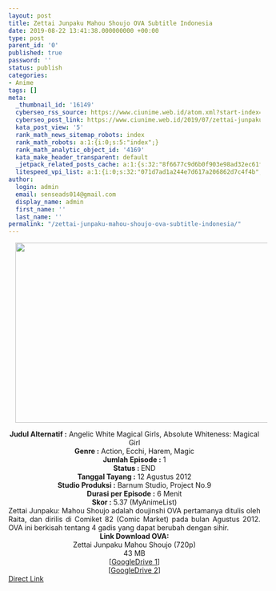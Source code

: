 ```yaml
---
layout: post
title: Zettai Junpaku Mahou Shoujo OVA Subtitle Indonesia
date: 2019-08-22 13:41:38.000000000 +00:00
type: post
parent_id: '0'
published: true
password: ''
status: publish
categories:
- Anime
tags: []
meta:
  _thumbnail_id: '16149'
  cyberseo_rss_source: https://www.ciunime.web.id/atom.xml?start-index=3601&max-results=150
  cyberseo_post_link: https://www.ciunime.web.id/2019/07/zettai-junpaku-mahou-shoujo-ova.html
  kata_post_view: '5'
  rank_math_news_sitemap_robots: index
  rank_math_robots: a:1:{i:0;s:5:"index";}
  rank_math_analytic_object_id: '4169'
  kata_make_header_transparent: default
  _jetpack_related_posts_cache: a:1:{s:32:"8f6677c9d6b0f903e98ad32ec61f8deb";a:2:{s:7:"expires";i:1663215753;s:7:"payload";a:0:{}}}
  litespeed_vpi_list: a:1:{i:0;s:32:"071d7ad1a244e7d617a206862d7c4f4b";}
author:
  login: admin
  email: senseads014@gmail.com
  display_name: admin
  first_name: ''
  last_name: ''
permalink: "/zettai-junpaku-mahou-shoujo-ova-subtitle-indonesia/"
---
```

<div class="separator" style="clear: both; text-align: center;"><a href="https://1.bp.blogspot.com/-r_xhY9sI-8g/XTmM9qJMEfI/AAAAAAAAcpI/QvFwgAXDot8jYSmwBNccRiakvHkCsxioQCLcBGAs/s1600/Zettai%2BJunpaku%2BMahou%2BShoujo.jpg" imageanchor="1" style="margin-left: 1em; margin-right: 1em;"><img border="0" data-original-height="720" data-original-width="1280" height="360" src="{{ site.baseurl }}/assets/2019/08/Zettai%2BJunpaku%2BMahou%2BShoujo.jpg" width="640" /></a></div>
<p>
<div style="text-align: center;"><b>Judul</b><b><b> Alternatif </b>:</b> Angelic White Magical Girls, Absolute Whiteness: Magical Girl</div>
<div style="text-align: center;"><b><b>Genre :</b></b> Action, Ecchi, Harem, Magic</div>
<div style="text-align: center;"><b>Jumlah Episode :</b> 1<br /><b>Status :&nbsp;</b>END<br /><b>Tanggal Tayang :</b> 12 Agustus 2012<br /><b>Studio Produksi :</b> Barnum Studio, Project No.9<br /><b>Durasi per Episode :</b> 6 Menit</div>
<div style="text-align: center;"><b>Skor :</b> 5.37 (MyAnimeList)</div>
<div style="text-align: center;"></div>
<div style="text-align: justify;"><span class="isi">Zettai Junpaku: Mahou Shoujo adalah doujinshi OVA pertamanya ditulis oleh Raita, dan dirilis di Comiket 82 (Comic Market) pada bulan Agustus 2012. OVA ini berkisah tentang 4 gadis yang dapat berubah dengan sihir.</span></div>
<div style="text-align: justify;"></div>
<div style="text-align: justify;"></div>
<div style="text-align: center;"><b>Link Download OVA:</b></div>
<div style="text-align: center;">Zettai Junpaku Mahou Shoujo (720p)</div>
<div style="text-align: center;">
<div style="text-align: center;">
<div style="text-align: center;">43 MB</div>
<div style="text-align: center;">[<a href="https://drive.google.com/file/d/1D0fA9aPN2hqf7rXN8bAmkt9KvLus115m/view" target="_blank" rel="noopener">GoogleDrive 1</a>]<br />[<a href="https://drive.google.com/file/d/11UD64zOuAG5wMU_mfdqurCcx18kMPE6I/view" target="_blank" rel="noopener">GoogleDrive 2</a>]</div>
</div>
</div>
<link rel="stylesheet" href="https://cdnjs.cloudflare.com/ajax/libs/font-awesome/4.7.0/css/font-awesome.min.css" />
<div class="divbtn"> <a href="https://handymansurrender.com/fihup8buzv?key=94550f7ce39444073321dde3b8782f97" class="btn"><i class="fa fa-download"></i> Direct Link</a> </div>
